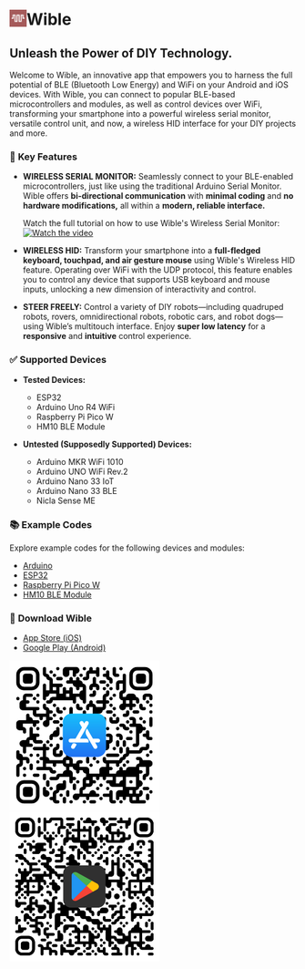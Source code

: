 # <img src="https://github.com/Rupakpoddar/WibleCodeTemplate/blob/master/Assets/WibleIcon.png" height="30" align="left"> Wible

## Unleash the Power of DIY Technology.

Welcome to Wible, an innovative app that empowers you to harness the full potential of BLE (Bluetooth Low Energy) and WiFi on your Android and iOS devices. With Wible, you can connect to popular BLE-based microcontrollers and modules, as well as control devices over WiFi, transforming your smartphone into a powerful wireless serial monitor, versatile control unit, and now, a wireless HID interface for your DIY projects and more.

### 🚀 **Key Features**

- **WIRELESS SERIAL MONITOR:** Seamlessly connect to your BLE-enabled microcontrollers, just like using the traditional Arduino Serial Monitor. Wible offers **bi-directional communication** with **minimal coding** and **no hardware modifications,** all within a **modern, reliable interface.**

  Watch the full tutorial on how to use Wible's Wireless Serial Monitor:  
  <a href="https://youtu.be/TXFQPdkELPQ">
    <img src="https://img.youtube.com/vi/TXFQPdkELPQ/0.jpg" alt="Watch the video" width="250">
  </a>

- **WIRELESS HID:** Transform your smartphone into a **full-fledged keyboard, touchpad, and air gesture mouse** using Wible's Wireless HID feature. Operating over WiFi with the UDP protocol, this feature enables you to control any device that supports USB keyboard and mouse inputs, unlocking a new dimension of interactivity and control.

- **STEER FREELY:** Control a variety of DIY robots—including quadruped robots, rovers, omnidirectional robots, robotic cars, and robot dogs—using Wible’s multitouch interface. Enjoy **super low latency** for a **responsive** and **intuitive** control experience.

### ✅ **Supported Devices**

- **Tested Devices:**
  - ESP32
  - Arduino Uno R4 WiFi
  - Raspberry Pi Pico W
  - HM10 BLE Module

- **Untested (Supposedly Supported) Devices:**
  - Arduino MKR WiFi 1010
  - Arduino UNO WiFi Rev.2
  - Arduino Nano 33 IoT
  - Arduino Nano 33 BLE
  - Nicla Sense ME

### 📚 **Example Codes**

Explore example codes for the following devices and modules:

- [Arduino](https://github.com/Rupakpoddar/WibleCodeTemplate/tree/master/Arduino)
- [ESP32](https://github.com/Rupakpoddar/WibleCodeTemplate/tree/master/ESP32)
- [Raspberry Pi Pico W](https://github.com/Rupakpoddar/WibleCodeTemplate/tree/master/RPi_Pico_W)
- [HM10 BLE Module](https://github.com/Rupakpoddar/WibleCodeTemplate/tree/master/HM10_BLE_Module)

### 📲 **Download Wible**

- [App Store (iOS)](https://apps.apple.com/us/app/wible/id6472097054)
- [Google Play (Android)](https://play.google.com/store/apps/details?id=com.rupakpoddar.blebotcontroller)

<p>
  <a href="https://github.com/Rupakpoddar/WibleCodeTemplate/blob/master/Assets/AppStoreQR.png"><img src="https://github.com/Rupakpoddar/WibleCodeTemplate/blob/master/Assets/AppStoreQR.png" width="262.5"></a>
  &nbsp;&nbsp;&nbsp;&nbsp;&nbsp;&nbsp;&nbsp;&nbsp;&nbsp;&nbsp;&nbsp;&nbsp;&nbsp;&nbsp;&nbsp;&nbsp;&nbsp;&nbsp;&nbsp;&nbsp;&nbsp;&nbsp;&nbsp;&nbsp;&nbsp;&nbsp;&nbsp;&nbsp;&nbsp;&nbsp;&nbsp;&nbsp;
  <a href="https://github.com/Rupakpoddar/WibleCodeTemplate/blob/master/Assets/PlayStoreQR.png"><img src="https://github.com/Rupakpoddar/WibleCodeTemplate/blob/master/Assets/PlayStoreQR.png" width="262.5"></a>
</p>
